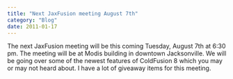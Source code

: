 ```yaml
---
title: "Next JaxFusion meeting August 7th"
category: "Blog"
date: 2011-01-17
---
```



The next JaxFusion meeting will be this coming Tuesday, August 7th at 6:30 pm. The meeting will be at Modis building in downtown Jacksonville. We will be going over some of the newest features of ColdFusion 8 which you may or may not heard about. I have a lot of giveaway items for this meeting.